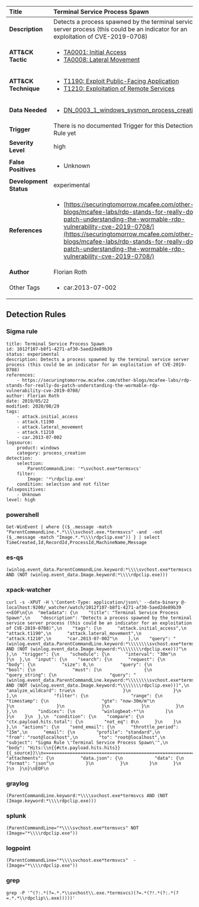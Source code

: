 | Title                    | Terminal Service Process Spawn       |
|:-------------------------|:------------------|
| **Description**          | Detects a process spawned by the terminal service server process (this could be an indicator for an exploitation of CVE-2019-0708) |
| **ATT&amp;CK Tactic**    |  <ul><li>[TA0001: Initial Access](https://attack.mitre.org/tactics/TA0001)</li><li>[TA0008: Lateral Movement](https://attack.mitre.org/tactics/TA0008)</li></ul>  |
| **ATT&amp;CK Technique** | <ul><li>[T1190: Exploit Public-Facing Application](https://attack.mitre.org/techniques/T1190)</li><li>[T1210: Exploitation of Remote Services](https://attack.mitre.org/techniques/T1210)</li></ul>  |
| **Data Needed**          | <ul><li>[DN_0003_1_windows_sysmon_process_creation](../Data_Needed/DN_0003_1_windows_sysmon_process_creation.md)</li></ul>  |
| **Trigger**              |  There is no documented Trigger for this Detection Rule yet  |
| **Severity Level**       | high |
| **False Positives**      | <ul><li>Unknown</li></ul>  |
| **Development Status**   | experimental |
| **References**           | <ul><li>[https://securingtomorrow.mcafee.com/other-blogs/mcafee-labs/rdp-stands-for-really-do-patch-understanding-the-wormable-rdp-vulnerability-cve-2019-0708/](https://securingtomorrow.mcafee.com/other-blogs/mcafee-labs/rdp-stands-for-really-do-patch-understanding-the-wormable-rdp-vulnerability-cve-2019-0708/)</li></ul>  |
| **Author**               | Florian Roth |
| Other Tags           | <ul><li>car.2013-07-002</li></ul> | 

## Detection Rules

### Sigma rule

```
title: Terminal Service Process Spawn
id: 1012f107-b8f1-4271-af30-5aed2de89b39
status: experimental
description: Detects a process spawned by the terminal service server process (this could be an indicator for an exploitation of CVE-2019-0708)
references:
    - https://securingtomorrow.mcafee.com/other-blogs/mcafee-labs/rdp-stands-for-really-do-patch-understanding-the-wormable-rdp-vulnerability-cve-2019-0708/
author: Florian Roth
date: 2019/05/22
modified: 2020/08/29
tags:
    - attack.initial_access 
    - attack.t1190
    - attack.lateral_movement
    - attack.t1210
    - car.2013-07-002
logsource:
    product: windows
    category: process_creation
detection:
    selection:
        ParentCommandLine: '*\svchost.exe*termsvcs'
    filter:
        Image: '*\rdpclip.exe'
    condition: selection and not filter
falsepositives:
    - Unknown
level: high
```





### powershell
    
```
Get-WinEvent | where {($_.message -match "ParentCommandLine.*.*\\\\svchost.exe.*termsvcs" -and  -not ($_.message -match "Image.*.*\\\\rdpclip.exe")) } | select TimeCreated,Id,RecordId,ProcessId,MachineName,Message
```


### es-qs
    
```
(winlog.event_data.ParentCommandLine.keyword:*\\\\svchost.exe*termsvcs AND (NOT (winlog.event_data.Image.keyword:*\\\\rdpclip.exe)))
```


### xpack-watcher
    
```
curl -s -XPUT -H \'Content-Type: application/json\' --data-binary @- localhost:9200/_watcher/watch/1012f107-b8f1-4271-af30-5aed2de89b39 <<EOF\n{\n  "metadata": {\n    "title": "Terminal Service Process Spawn",\n    "description": "Detects a process spawned by the terminal service server process (this could be an indicator for an exploitation of CVE-2019-0708)",\n    "tags": [\n      "attack.initial_access",\n      "attack.t1190",\n      "attack.lateral_movement",\n      "attack.t1210",\n      "car.2013-07-002"\n    ],\n    "query": "(winlog.event_data.ParentCommandLine.keyword:*\\\\\\\\svchost.exe*termsvcs AND (NOT (winlog.event_data.Image.keyword:*\\\\\\\\rdpclip.exe)))"\n  },\n  "trigger": {\n    "schedule": {\n      "interval": "30m"\n    }\n  },\n  "input": {\n    "search": {\n      "request": {\n        "body": {\n          "size": 0,\n          "query": {\n            "bool": {\n              "must": [\n                {\n                  "query_string": {\n                    "query": "(winlog.event_data.ParentCommandLine.keyword:*\\\\\\\\svchost.exe*termsvcs AND (NOT (winlog.event_data.Image.keyword:*\\\\\\\\rdpclip.exe)))",\n                    "analyze_wildcard": true\n                  }\n                }\n              ],\n              "filter": {\n                "range": {\n                  "timestamp": {\n                    "gte": "now-30m/m"\n                  }\n                }\n              }\n            }\n          }\n        },\n        "indices": [\n          "winlogbeat-*"\n        ]\n      }\n    }\n  },\n  "condition": {\n    "compare": {\n      "ctx.payload.hits.total": {\n        "not_eq": 0\n      }\n    }\n  },\n  "actions": {\n    "send_email": {\n      "throttle_period": "15m",\n      "email": {\n        "profile": "standard",\n        "from": "root@localhost",\n        "to": "root@localhost",\n        "subject": "Sigma Rule \'Terminal Service Process Spawn\'",\n        "body": "Hits:\\n{{#ctx.payload.hits.hits}}{{_source}}\\n================================================================================\\n{{/ctx.payload.hits.hits}}",\n        "attachments": {\n          "data.json": {\n            "data": {\n              "format": "json"\n            }\n          }\n        }\n      }\n    }\n  }\n}\nEOF\n
```


### graylog
    
```
(ParentCommandLine.keyword:*\\\\svchost.exe*termsvcs AND (NOT (Image.keyword:*\\\\rdpclip.exe)))
```


### splunk
    
```
(ParentCommandLine="*\\\\svchost.exe*termsvcs" NOT (Image="*\\\\rdpclip.exe"))
```


### logpoint
    
```
(ParentCommandLine="*\\\\svchost.exe*termsvcs"  -(Image="*\\\\rdpclip.exe"))
```


### grep
    
```
grep -P '^(?:.*(?=.*.*\\svchost\\.exe.*termsvcs)(?=.*(?!.*(?:.*(?=.*.*\\rdpclip\\.exe)))))'
```



